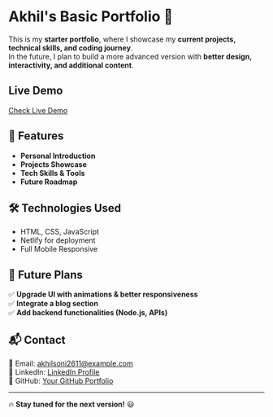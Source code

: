 # Akhil's Basic Portfolio 🚀  

This is my **starter portfolio**, where I showcase my **current projects, technical skills, and coding journey**.  
In the future, I plan to build a more advanced version with **better design, interactivity, and additional content**.  

## Live Demo
[Check Live Demo](https://akhil-basic-folio.vercel.app/)

## 📌 Features  
- **Personal Introduction**  
- **Projects Showcase**  
- **Tech Skills & Tools**  
- **Future Roadmap**  

## 🛠 Technologies Used  
- HTML, CSS, JavaScript   
- Netlify for deployment
- Full Mobile Responsive

## 🚀 Future Plans  
✅ **Upgrade UI with animations & better responsiveness**  
✅ **Integrate a blog section**  
✅ **Add backend functionalities (Node.js, APIs)**  

## 📬 Contact  
📧 Email: akhilsoni2611@example.com  
🔗 LinkedIn: [LinkedIn Profile](https://www.linkedin.com/in/akhil-soni-633b50246/)  
📂 GitHub: [Your GitHub Portfolio](https://github.com/akhilsoni04)  

---
🔥 **Stay tuned for the next version!** 😃  
